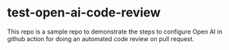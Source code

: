 # test-open-ai-code-review
This repo is a sample repo to demonstrate the steps to configure Open AI in github action for doing an automated code review on pull request.
